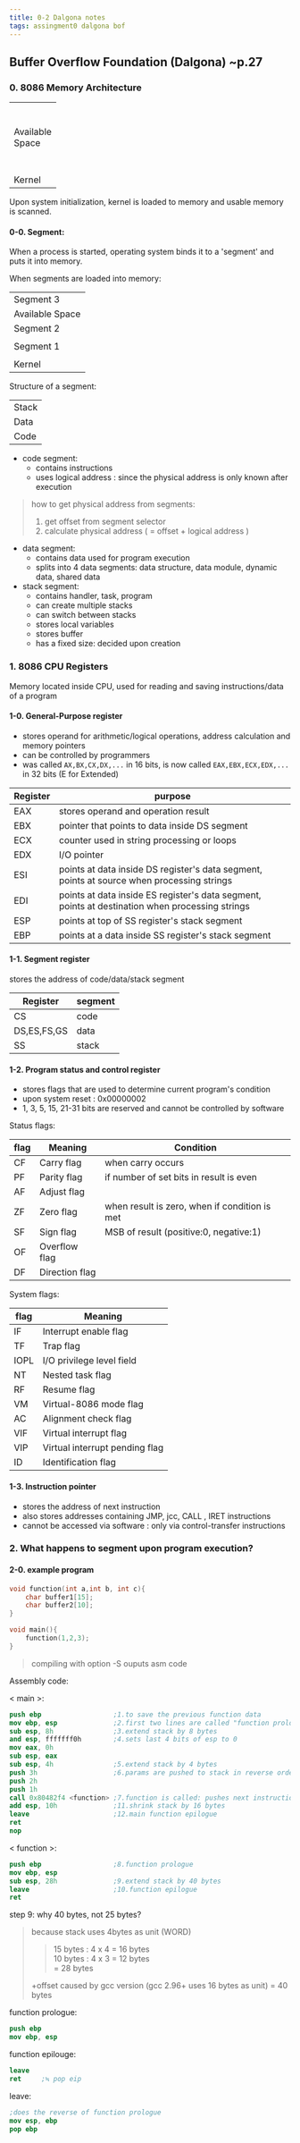 ```yaml
---
title: 0-2 Dalgona notes
tags: assingment0 dalgona bof
---
```

## Buffer Overflow Foundation (Dalgona) ~p.27

### 0. 8086 Memory Architecture

<table>
	<tr><td><br><br>Available<br>Space<br><br><br></td></tr>
	<tr><td>Kernel</td></tr>
</table>

Upon system initialization, kernel is loaded to memory and usable memory is scanned.

#### 0-0. Segment:

When a process is started, operating system binds it to a 'segment' and puts it into memory.

When segments are loaded into memory:

<table>
	<tr><td>Segment 3</td></tr>
	<tr><td>Available Space</td></tr>
	<tr><td>Segment 2</td></tr>
	<tr><td></td></tr>
	<tr><td>Segment 1</td></tr>
	<tr><td></td></tr>
      	<tr><td>Kernel</td></tr>
</table>

Structure of a segment:

<table>
	<tr><td>Stack</td></tr>
	<tr><td>Data</td></tr>
	<tr><td>Code</td></tr>
</table>

- code segment:
	- contains instructions
	- uses logical address : since the physical address is only known after execution

> how to get physical address from segments:
> 1. get offset from segment selector
> 2. calculate physical address ( = offset + logical address )

- data segment:
	- contains data used for program execution
	- splits into 4 data segments: data structure, data module, dynamic data, shared data
- stack segment:
	- contains handler, task, program
	- can create multiple stacks
	- can switch between stacks
	- stores local variables
	- stores buffer
	- has a fixed size: decided upon creation

### 1. 8086 CPU Registers

Memory located inside CPU, used for reading and saving instructions/data of a program

#### 1-0. General-Purpose register

- stores operand for arithmetic/logical operations, address calculation and memory pointers 
- can be controlled by programmers
- was called `AX,BX,CX,DX,...` in 16 bits, is now called `EAX,EBX,ECX,EDX,...` in 32 bits (E for Extended)

|Register|purpose|
|-|-|
|EAX|stores operand and operation result|
|EBX|pointer that points to data inside DS segment|
|ECX|counter used in string processing or loops|
|EDX|I/O pointer|
|ESI|points at data inside DS register's data segment, points at source when processing strings|
|EDI|points at data inside ES register's data segment, points at destination when processing strings|
|ESP|points at top of SS register's stack segment|
|EBP|points at a data inside SS register's stack segment|

#### 1-1. Segment register

stores the address of code/data/stack segment

|Register|segment|
|-|-|
|CS|code|
|DS,ES,FS,GS|data|
|SS|stack|

#### 1-2. Program status and control register

- stores flags that are used to determine current program's condition
- upon system reset : 0x00000002
- 1, 3, 5, 15, 21-31 bits are reserved and cannot be controlled by software

Status flags:

|flag|Meaning|Condition|
|-|-|-|
|CF|Carry flag|when carry occurs
|PF|Parity flag|if number of set bits in result is even
|AF|Adjust flag|
|ZF|Zero flag|when result is zero, when if condition is met
|SF|Sign flag|MSB of result (positive:0, negative:1)
|OF|Overflow flag|
|DF|Direction flag|

System flags:

|flag|Meaning|
|-|-|
|IF|Interrupt enable flag|
|TF|Trap flag|
|IOPL|I/O privilege level field|
|NT|Nested task flag|
|RF|Resume flag|
|VM|Virtual-8086 mode flag|
|AC|Alignment check flag|
|VIF|Virtual interrupt flag|
|VIP|Virtual interrupt pending flag|
|ID|Identification flag|

#### 1-3. Instruction pointer

- stores the address of next instruction
- also stores addresses containing JMP, jcc, CALL , IRET instructions
- cannot be accessed via software : only via control-transfer instructions

### 2. What happens to segment upon program execution?

#### 2-0. example program

```c
void function(int a,int b, int c){
	char buffer1[15];
	char buffer2[10];
}

void main(){
	function(1,2,3);
}
```

> compiling with option -S ouputs asm code

Assembly code:

< main >:

```nasm
push ebp                  ;1.to save the previous function data 
mov ebp, esp              ;2.first two lines are called "function prologue"
sub esp, 8h               ;3.extend stack by 8 bytes
and esp, fffffff0h        ;4.sets last 4 bits of esp to 0
mov eax, 0h					
sub esp, eax
sub esp, 4h               ;5.extend stack by 4 bytes
push 3h                   ;6.params are pushed to stack in reverse order
push 2h
push 1h
call 0x80482f4 <function> ;7.function is called: pushes next instruction address to stack (return address)
add esp, 10h              ;11.shrink stack by 16 bytes
leave                     ;12.main function epilogue
ret
nop
```

< function >:

```nasm
push ebp                  ;8.function prologue
mov ebp, esp
sub esp, 28h              ;9.extend stack by 40 bytes
leave                     ;10.function epilogue
ret
```

step 9: why 40 bytes, not 25 bytes?

>because stack uses 4bytes as unit (WORD)
>> 15 bytes : 4 x 4 = 16 bytes  
>> 10 bytes : 4 x 3 = 12 bytes  
>> = 28 bytes
>
>+offset caused by gcc version (gcc 2.96+ uses 16 bytes as unit)
>= 40 bytes

function prologue:

```nasm
push ebp
mov ebp, esp
```

function epilouge:

```nasm
leave
ret		;≒ pop eip
```

leave:

```nasm
;does the reverse of function prologue
mov esp, ebp
pop ebp
```
